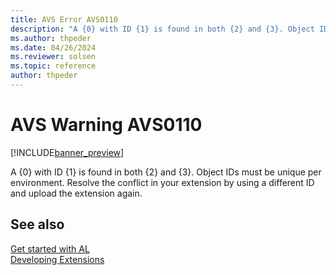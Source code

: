 ```yaml
---
title: AVS Error AVS0110
description: "A {0} with ID {1} is found in both {2} and {3}. Object IDs must be unique per environment. Resolve the conflict in your extension by using a different ID and upload the extension again."
ms.author: thpeder
ms.date: 04/26/2024
ms.reviewer: solsen
ms.topic: reference
author: thpeder
---
```


# AVS Warning AVS0110

[!INCLUDE[banner_preview](../includes/banner_preview.md)]

A {0} with ID {1} is found in both {2} and {3}. Object IDs must be unique per environment. Resolve the conflict in your extension by using a different ID and upload the extension again.

## See also

[Get started with AL](../devenv-get-started.md)  
[Developing Extensions](../devenv-dev-overview.md)  